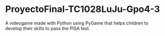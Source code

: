 # ProyectoFinal-TC1028LuJu-Gpo4-3

A videogame made with Python using PyGame that helps children to develop their skills to pass the PISA test.
